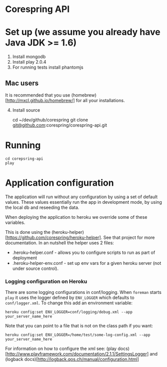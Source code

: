 Corespring API
==============

# Set up (we assume you already have Java JDK >= 1.6)

1. Install mongodb
2. Install play 2.0.4
3. For running tests install phantomjs

## Mac users
It is recommended that you use (homebrew)[http://mxcl.github.io/homebrew/] for all your installations.

4. Install source

    cd ~/dev/github/corespring
    git clone git@github.com:corespring/corespring-api.git

# Running

    cd corepsring-api
    play

# Application configuration

The application will run without any configuration by using a set of default values.
These values essentially run the app in development mode, by using the local db
and reseeding the data.

When deploying the application to heroku we override some of these variables.

This is done using the (heroku-helper)[https://github.com/corespring/heroku-helper].
See that project for more documentation. In an nutshell the helper uses 2 files:

* .heroku-helper.conf - allows you to configure scripts to run as part of deployment
* .heroku-helper-env.conf - set up env vars for a given heroku server (not under source control).

### Logging configuration on Heroku

There are some logging configurations in conf/logging. When `foreman` starts `play` it uses the logger
defined by `ENV_LOGGER` which defaults to `conf/logger.xml`.
To change this add an environment variable:

    heroku config:set ENV_LOGGER=conf/logging/debug.xml --app your_server_name_here

Note that you can point to a file that is not on the class path if you want:

    heroku config:set ENV_LOGGER=/home/test/some-log-config.xml --app your_server_name_here

For information on how to configure the xml see: (play docs)[http://www.playframework.com/documentation/2.1.1/SettingsLogger]
and (logback docs)[http://logback.qos.ch/manual/configuration.html]

